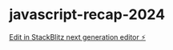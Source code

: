 # javascript-recap-2024

[Edit in StackBlitz next generation editor ⚡️](https://stackblitz.com/~/github.com/poornesh-pH/javascript-recap-2024)